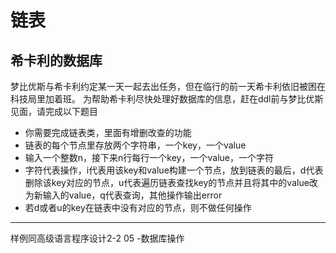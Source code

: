 # 链表
## 希卡利的数据库
梦比优斯与希卡利约定某一天一起去出任务，但在临行的前一天希卡利依旧被困在科技局里加着班。
为帮助希卡利尽快处理好数据库的信息，赶在ddl前与梦比优斯见面，请完成以下题目
- 你需要完成链表类，里面有增删改查的功能
- 链表的每个节点里存放两个字符串，一个key，一个value
- 输入一个整数n，接下来n行每行一个key，一个value，一个字符
- 字符代表操作，i代表用该key和value构建一个节点，放到链表的最后，d代表删除该key对应的节点，u代表遍历链表查找key的节点并且将其中的value改为新输入的value，q代表查询，其他操作输出error
- 若d或者u的key在链表中没有对应的节点，则不做任何操作
---
样例同高级语言程序设计2-2 05 -数据库操作
